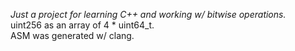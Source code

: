 *Just a project for learning C++ and working w/ bitwise operations.*  
uint256 as an array of 4 * uint64_t.  
ASM was generated w/ clang.  